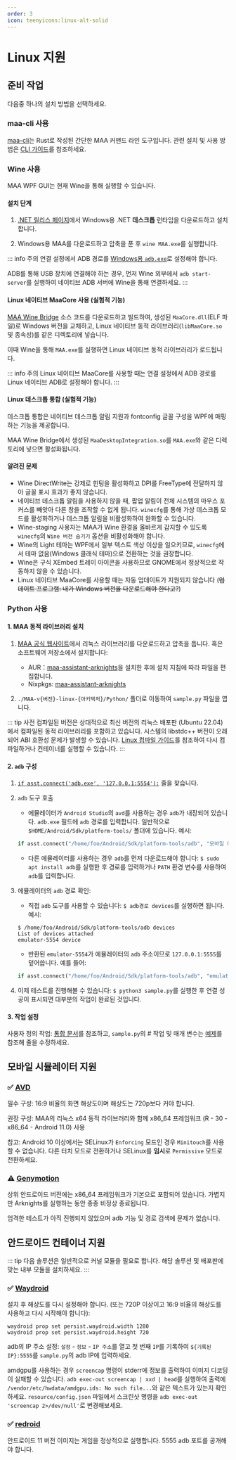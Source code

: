 ```yaml
---
order: 3
icon: teenyicons:linux-alt-solid
---
```


# Linux 지원

## 준비 작업

다음중 하나의 설치 방법을 선택하세요.

### maa-cli 사용

[maa-cli](https://github.com/MaaAssistantArknights/maa-cli)는 Rust로 작성된 간단한 MAA 커맨드 라인 도구입니다. 관련 설치 및 사용 방법은 [CLI 가이드](../cli/)를 참조하세요.

### Wine 사용

MAA WPF GUI는 현재 Wine을 통해 실행할 수 있습니다.

#### 설치 단계

1. [.NET 릴리스 페이지](https://dotnet.microsoft.com/en-us/download/dotnet/8.0)에서 Windows용 .NET **데스크톱** 런타임을 다운로드하고 설치합니다.

2. Windows용 MAA를 다운로드하고 압축을 푼 후 `wine MAA.exe`를 실행합니다.

::: info 주의
연결 설정에서 ADB 경로를 [Windows용 `adb.exe`](https://dl.google.com/android/repository/platform-tools-latest-windows.zip)로 설정해야 합니다.

ADB를 통해 USB 장치에 연결해야 하는 경우, 먼저 Wine 외부에서 `adb start-server`를 실행하여 네이티브 ADB 서버에 Wine을 통해 연결하세요.
:::

#### Linux 네이티브 MaaCore 사용 (실험적 기능)

[MAA Wine Bridge](https://github.com/MaaAssistantArknights/MaaAssistantArknights/tree/dev/src/MaaWineBridge) 소스 코드를 다운로드하고 빌드하여, 생성된 `MaaCore.dll`(ELF 파일)로 Windows 버전을 교체하고, Linux 네이티브 동적 라이브러리(`libMaaCore.so` 및 종속성)를 같은 디렉토리에 넣습니다.

이때 Wine을 통해 `MAA.exe`를 실행하면 Linux 네이티브 동적 라이브러리가 로드됩니다.

::: info 주의
Linux 네이티브 MaaCore를 사용할 때는 연결 설정에서 ADB 경로를 Linux 네이티브 ADB로 설정해야 합니다.
:::

#### Linux 데스크톱 통합 (실험적 기능)

데스크톱 통합은 네이티브 데스크톱 알림 지원과 fontconfig 글꼴 구성을 WPF에 매핑하는 기능을 제공합니다.

MAA Wine Bridge에서 생성된 `MaaDesktopIntegration.so`를 `MAA.exe`와 같은 디렉토리에 넣으면 활성화됩니다.

#### 알려진 문제

- Wine DirectWrite는 강제로 힌팅을 활성화하고 DPI를 FreeType에 전달하지 않아 글꼴 표시 효과가 좋지 않습니다.
- 네이티브 데스크톱 알림을 사용하지 않을 때, 팝업 알림이 전체 시스템의 마우스 포커스를 빼앗아 다른 창을 조작할 수 없게 됩니다. `winecfg`를 통해 가상 데스크톱 모드를 활성화하거나 데스크톱 알림을 비활성화하여 완화할 수 있습니다.
- Wine-staging 사용자는 MAA가 Wine 환경을 올바르게 감지할 수 있도록 `winecfg`의 `Wine 버전 숨기기` 옵션을 비활성화해야 합니다.
- Wine의 Light 테마는 WPF에서 일부 텍스트 색상 이상을 일으키므로, `winecfg`에서 테마 없음(Windows 클래식 테마)으로 전환하는 것을 권장합니다.
- Wine은 구식 XEmbed 트레이 아이콘을 사용하므로 GNOME에서 정상적으로 작동하지 않을 수 있습니다.
- Linux 네이티브 MaaCore를 사용할 때는 자동 업데이트가 지원되지 않습니다 (~~업데이트 프로그램: 내가 Windows 버전을 다운로드해야 한다고?~~)

### Python 사용

#### 1. MAA 동적 라이브러리 설치

1. [MAA 공식 웹사이트](https://maa.plus/)에서 리눅스 라이브러리를 다운로드하고 압축을 풉니다. 혹은 소프트웨어 저장소에서 설치합니다:

   - AUR：[maa-assistant-arknights](https://aur.archlinux.org/packages/maa-assistant-arknights)을 설치한 후에 설치 지침에 따라 파일을 편집합니다.
   - Nixpkgs: [maa-assistant-arknights](https://github.com/NixOS/nixpkgs/blob/nixos-unstable/pkgs/by-name/ma/maa-assistant-arknights/package.nix)

2. `./MAA-v{버전}-linux-{아키텍처}/Python/` 폴더로 이동하여 `sample.py` 파일을 엽니다.

::: tip
사전 컴파일된 버전은 상대적으로 최신 버전의 리눅스 배포판 (Ubuntu 22.04)에서 컴파일된 동적 라이브러리를 포함하고 있습니다. 시스템의 libstdc++ 버전이 오래되어 ABI 호환성 문제가 발생할 수 있습니다. [Linux 컴파일 가이드](../../develop/linux-tutorial.md)를 참조하여 다시 컴파일하거나 컨테이너를 실행할 수 있습니다.
:::

#### 2. `adb` 구성

1. [`if asst.connect('adb.exe', '127.0.0.1:5554'):`](https://github.com/MaaAssistantArknights/MaaAssistantArknights/blob/722f0ddd4765715199a5dc90ea1bec2940322344/src/Python/sample.py#L48) 줄을 찾습니다.

2. `adb` 도구 호출

   - 에뮬레이터가 `Android Studio`의 `avd`를 사용하는 경우 `adb`가 내장되어 있습니다. `adb.exe` 필드에 `adb` 경로를 입력합니다. 일반적으로 `$HOME/Android/Sdk/platform-tools/` 폴더에 있습니다. 예시:

   ```python
   if asst.connect("/home/foo/Android/Sdk/platform-tools/adb", "모바일 에뮬레이터의 adb 주소"):
   ```

   - 다른 에뮬레이터를 사용하는 경우 `adb`를 먼저 다운로드해야 합니다: `$ sudo apt install adb`를 실행한 후 경로를 입력하거나 `PATH` 환경 변수를 사용하여 `adb`를 입력합니다.

3. 에뮬레이터의 `adb` 경로 확인:

   - 직접 `adb` 도구를 사용할 수 있습니다: `$ adb경로 devices`를 실행하면 됩니다. 예시:

   ```shell
   $ /home/foo/Android/Sdk/platform-tools/adb devices
   List of devices attached
   emulator-5554 device
   ```

   - 반환된 `emulator-5554`가 에뮬레이터의 `adb` 주소이므로 `127.0.0.1:5555`를 덮어씁니다. 예를 들어:

   ```python
   if asst.connect("/home/foo/Android/Sdk/platform-tools/adb", "emulator-5554"):
   ```

4. 이제 테스트를 진행해볼 수 있습니다: `$ python3 sample.py`를 실행한 후 연결 성공이 표시되면 대부분의 작업이 완료된 것입니다.

#### 3. 작업 설정

사용자 정의 작업: [통합 문서](../../protocol/integration.md)를 참조하고, `sample.py`의 # 작업 및 매개 변수는 [예제](https://github.com/MaaAssistantArknights/MaaAssistantArknights/blob/722f0ddd4765715199a5dc90ea1bec2940322344/src/Python/sample.py#L54)를 참조해 줄을 수정하세요.

## 모바일 시뮬레이터 지원

### ✅ [AVD](https://developer.android.com/studio/run/managing-avds)

필수 구성: 16:9 비율의 화면 해상도이며 해상도는 720p보다 커야 합니다.

권장 구성: MAA의 리눅스 x64 동적 라이브러리와 함께 x86_64 프레임워크 (R - 30 - x86_64 - Android 11.0) 사용

참고: Android 10 이상에서는 SELinux가 `Enforcing` 모드인 경우 `Minitouch`를 사용할 수 없습니다. 다른 터치 모드로 전환하거나 SELinux를 **임시**로 `Permissive` 모드로 전환하세요.

### ⚠️ [Genymotion](https://www.genymotion.com/)

상위 안드로이드 버전에는 x86_64 프레임워크가 기본으로 포함되어 있습니다. 가볍지만 Arknights를 실행하는 동안 종종 비정상 종료됩니다.

엄격한 테스트가 아직 진행되지 않았으며 adb 기능 및 경로 검색에 문제가 없습니다.

## 안드로이드 컨테이너 지원

::: tip
다음 솔루션은 일반적으로 커널 모듈을 필요로 합니다. 해당 솔루션 및 배포판에 맞는 내부 모듈을 설치하세요.
:::

### ✅ [Waydroid](https://waydro.id/)

설치 후 해상도를 다시 설정해야 합니다. (또는 720P 이상이고 16:9 비율의 해상도를 사용하고 다시 시작해야 합니다):

```shell
waydroid prop set persist.waydroid.width 1280
waydroid prop set persist.waydroid.height 720
```

adb의 IP 주소 설정: `설정` - `정보` - `IP 주소`를 열고 첫 번째 `IP`를 기록하여 `${기록된IP}:5555`를 `sample.py`의 adb IP에 입력하세요.

amdgpu를 사용하는 경우 `screencap` 명령이 stderr에 정보를 출력하여 이미지 디코딩이 실패할 수 있습니다. `adb exec-out screencap | xxd | head`를 실행하여 출력에 `/vendor/etc/hwdata/amdgpu.ids: No such file...`와 같은 텍스트가 있는지 확인하세요. `resource/config.json` 파일에서 스크린샷 명령을 `adb exec-out 'screencap 2>/dev/null'`로 변경해보세요.

### ✅ [redroid](https://github.com/remote-android/redroid-doc)

안드로이드 11 버전 이미지는 게임을 정상적으로 실행합니다. 5555 adb 포트를 공개해야 합니다.
